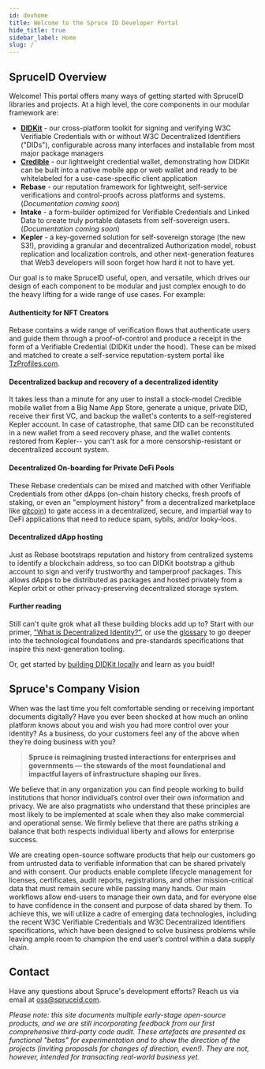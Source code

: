```yaml
---
id: devhome
title: Welcome to the Spruce ID Developer Portal
hide_title: true
sidebar_label: Home
slug: /
---
```


## SpruceID Overview

Welcome! This portal offers many ways of getting started with SpruceID libraries and projects.  At a high level, the core components in our modular framework are:

- [**DIDKit**](/docs/didkit) - our cross-platform toolkit for signing and
  verifying W3C Verifiable Credentials with or without W3C Decentralized
  Identifiers ("DIDs"), configurable across many interfaces and installable from
  most major package managers
- [**Credible**](/docs/credible) - our lightweight credential wallet,
  demonstrating how DIDKit can be built into a native mobile app or web wallet
  and ready to be whitelabeled for a use-case-specific client application
- **Rebase** - our reputation framework for lightweight, self-service
  verifications and control-proofs across platforms and systems. (*Documentation
  coming soon*)
- **Intake** - a form-builder optimized for Verifiable Credentials and Linked
  Data to create truly portable datasets from self-sovereign users.
  (*Documentation coming soon*)
- **Kepler** - a key-governed solution for self-sovereign storage (the new S3!),
  providing a granular and decentralized Authorization model, robust replication
  and localization controls, and other next-generation features that Web3
  developers will soon forget how hard it not to have yet.

Our goal is to make SpruceID useful, open, and versatile, which drives our design of each component to be modular and just complex enough to do the heavy lifting for a wide range of use cases.  For example:

#### Authenticity for NFT Creators
Rebase contains a wide range of verification flows that authenticate users and
guide them through a proof-of-control and produce a receipt in the form of a
Verifiable Credential (DIDKit under the hood). These can be mixed and matched to
create a self-service reputation-system portal like
[TzProfiles.com](https://tzprofiles.com).

#### Decentralized backup and recovery of a decentralized identity
It takes less than a minute for any user to install a stock-model Credible
mobile wallet from a Big Name App Store, generate a unique, private DID, receive
their first VC, and backup the wallet's contents to a self-registered Kepler
account. In case of catastrophe, that same DID can be reconstituted in a new
wallet from a seed recovery phase, and the wallet contents restored from
Kepler-- you can't ask for a more censorship-resistant or decentralized account
system.

#### Decentralized On-boarding for Private DeFi Pools
These Rebase credentials can be mixed and matched with other Verifiable
Credentials from other dApps (on-chain history checks, fresh proofs of staking,
or even an "employment history" from a decentralized marketplace like
[gitcoin](https://gitcoin.co)) to gate access in a decentralized, secure, and
impartial way to DeFi applications that need to reduce spam, sybils, and/or
looky-loos.

#### Decentralized dApp hosting
Just as Rebase bootstraps reputation and history from centralized systems to
identify a blockchain address, so too can DIDKit bootstrap a github account to
sign and verify trustworthy and tamperproof packages. This allows dApps to be
distributed as packages and hosted privately from a Kepler orbit or other
privacy-preserving decentralized storage system.

#### Further reading
Still can't quite grok what all these building blocks add up to? Start with our
primer, ["What is Decentralized Identity?"](primer.md), or use the
[glossary](glossary.md) to go deeper into the technological foundations and
pre-standards specifications that inspire this next-generation tooling.

Or, get started by [building DIDKit locally](didkit/intro.md#getting-started)
and learn as you buidl! 

## Spruce's Company Vision

When was the last time you felt comfortable sending or receiving important
documents digitally? Have you ever been shocked at how much an online platform
knows about you and wish you had more control over your identity? As a business,
do your customers feel any of the above when they’re doing business with you?

> **Spruce is reimagining trusted interactions for enterprises and governments — the
> stewards of the most foundational and impactful layers of infrastructure shaping
> our lives.**
 
We believe that in any organization you can find people working to build
institutions that honor individual’s control over their own information and
privacy.  We are also pragmatists who understand that these principles are most
likely to be implemented at scale when they also make commercial and operational
sense. We firmly believe that there are paths striking a balance that both
respects individual liberty and allows for enterprise success.

We are creating open-source software products that help our customers go from
untrusted data to verifiable information that can be shared privately and with
consent. Our products enable complete lifecycle management for licenses,
certificates, audit reports, registrations, and other mission-critical data that
must remain secure while passing many hands. Our main workflows allow end-users
to manage their own data, and for everyone else to have confidence in the
consent and purpose of data shared by them. To achieve this, we will utilize a
cadre of emerging data technologies, including the recent W3C Verifiable
Credentials and W3C Decentralized Identifiers specifications, which have been
designed to solve business problems while leaving ample room to champion the end
user’s control within a data supply chain.

## Contact

Have any questions about Spruce's development efforts? Reach us via email at
oss@spruceid.com.

_Please note: this site documents multiple early-stage open-source products, and
we are still incorporating feedback from our first comprehensive third-party
code audit. These artefacts are presented as functional "betas" for
experimentation and to show the direction of the projects (inviting proposals
for changes of direction, even!). They are not, however, intended for
transacting real-world business yet._